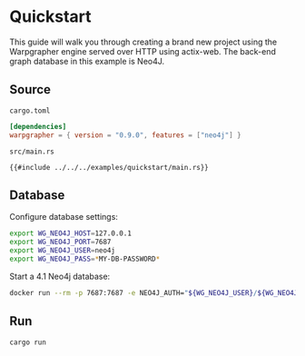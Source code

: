 # Quickstart

This guide will walk you through creating a brand new project using the Warpgrapher engine served over HTTP using actix-web. The back-end graph database in this example is Neo4J. 

## Source

`cargo.toml`

```toml
[dependencies]
warpgrapher = { version = "0.9.0", features = ["neo4j"] }
```

`src/main.rs`

```rust,no_run,noplayground
{{#include ../../../examples/quickstart/main.rs}}
```

## Database

Configure database settings:

```bash
export WG_NEO4J_HOST=127.0.0.1
export WG_NEO4J_PORT=7687
export WG_NEO4J_USER=neo4j
export WG_NEO4J_PASS=*MY-DB-PASSWORD*
```

Start a 4.1 Neo4j database:

```bash
docker run --rm -p 7687:7687 -e NEO4J_AUTH="${WG_NEO4J_USER}/${WG_NEO4J_PASS}" neo4j:4.1
```

## Run

```bash
cargo run
```

